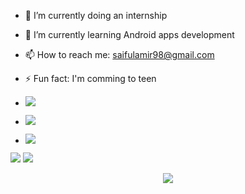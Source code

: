 - 🔭 I’m currently doing an internship
- 🌱 I’m currently learning Android apps development
- 📫 How to reach me: saifulamir98@gmail.com
- ⚡ Fun fact: I'm comming to teen

- <a href="https://www.instagram.com/saiful.amr/"><img src="https://img.shields.io/badge/instagram%20@saiful.amr-DD2476?style=for-the-badge&logo=instagram&logoColor=white"/></a>
- <a href=""><img src="https://img.shields.io/badge/facebook%20@saifulamir-344E86?style=for-the-badge&logo=facebook&logoColor=white"/></a>
- <a href=""><img src="https://img.shields.io/badge/twitter%20@saifulamir-0D95E8?style=for-the-badge&logo=twitter&logoColor=white"/></a>

<img src="https://github-readme-stats.vercel.app/api?username=98saiful&show_icons=true&theme=radical&title_color=8E2DE2&text_color=fff&icon_color=8E2DE2&bg_color=151515">


<img src="https://github-readme-stats.vercel.app/api/top-langs/?username=98saiful&layout=compact&show_icons=true&title_color=8E2DE2&icon_color=79ff97&text_color=9f9f9f&bg_color=151515"/>


<p align="center">
<img src="https://visitor-badge.laobi.icu/badge?page_id=98saiful" id="counter">
</p>
